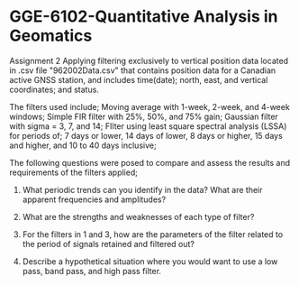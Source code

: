 # GGE-6102-Quantitative Analysis in Geomatics

Assignment 2 
Applying filtering exclusively to vertical position data located in .csv file "962002Data.csv" that contains position data for a Canadian active GNSS station, and includes time(date); north, east, and vertical coordinates; and status. 

The filters used include;
Moving average with 1-week, 2-week, and 4-week windows;
Simple FIR filter with 25%, 50%, and 75% gain;
Gaussian filter with sigma = 3, 7, and 14;
FIlter using least square spectral analysis (LSSA) for periods of; 7 days or lower, 14 days of lower, 8 days or higher, 15 days and higher, and 10 to 40 days inclusive;
	
	
The following questions were posed to compare and assess the results and requirements of the filters applied;
1. What periodic trends can you identify in the data? What are their apparent frequencies and amplitudes?
	
2. What are the strengths and weaknesses of each type of filter?
	
3. For the filters in 1 and 3, how are the parameters of the filter related to the period of signals retained and filtered out?
	
4. Describe a hypothetical situation where you would want to use a low pass, band pass, and high pass filter.

